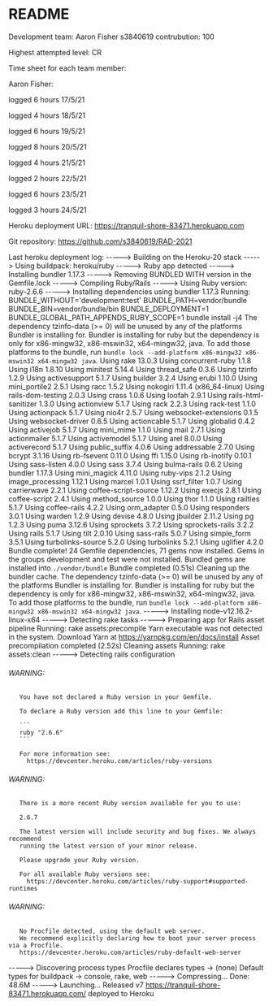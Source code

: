 # README

Development team:
Aaron Fisher s3840619 contrubution: 100

Highest attempted level: CR

Time sheet for each team member:

Aaron Fisher: 

logged 6 hours 17/5/21

logged 4 hours 18/5/21

logged 6 hours 19/5/21

logged 8 hours 20/5/21

logged 4 hours 21/5/21

logged 2 hours 22/5/21

logged 6 hours 23/5/21

logged 3 hours 24/5/21

Heroku deployment URL: https://tranquil-shore-83471.herokuapp.com

Git repository: https://github.com/s3840619/RAD-2021


Last heroku deployment log: 
-----> Building on the Heroku-20 stack
-----> Using buildpack: heroku/ruby
-----> Ruby app detected
-----> Installing bundler 1.17.3
-----> Removing BUNDLED WITH version in the Gemfile.lock
-----> Compiling Ruby/Rails
-----> Using Ruby version: ruby-2.6.6
-----> Installing dependencies using bundler 1.17.3
       Running: BUNDLE_WITHOUT='development:test' BUNDLE_PATH=vendor/bundle BUNDLE_BIN=vendor/bundle/bin BUNDLE_DEPLOYMENT=1 BUNDLE_GLOBAL_PATH_APPENDS_RUBY_SCOPE=1 bundle install -j4
       The dependency tzinfo-data (>= 0) will be unused by any of the platforms Bundler is installing for. Bundler is installing for ruby but the dependency is only for x86-mingw32, x86-mswin32, x64-mingw32, java. To add those platforms to the bundle, run `bundle lock --add-platform x86-mingw32 x86-mswin32 x64-mingw32 java`.
       Using rake 13.0.3
       Using concurrent-ruby 1.1.8
       Using i18n 1.8.10
       Using minitest 5.14.4
       Using thread_safe 0.3.6
       Using tzinfo 1.2.9
       Using activesupport 5.1.7
       Using builder 3.2.4
       Using erubi 1.10.0
       Using mini_portile2 2.5.1
       Using racc 1.5.2
       Using nokogiri 1.11.4 (x86_64-linux)
       Using rails-dom-testing 2.0.3
       Using crass 1.0.6
       Using loofah 2.9.1
       Using rails-html-sanitizer 1.3.0
       Using actionview 5.1.7
       Using rack 2.2.3
       Using rack-test 1.1.0
       Using actionpack 5.1.7
       Using nio4r 2.5.7
       Using websocket-extensions 0.1.5
       Using websocket-driver 0.6.5
       Using actioncable 5.1.7
       Using globalid 0.4.2
       Using activejob 5.1.7
       Using mini_mime 1.1.0
       Using mail 2.7.1
       Using actionmailer 5.1.7
       Using activemodel 5.1.7
       Using arel 8.0.0
       Using activerecord 5.1.7
       Using public_suffix 4.0.6
       Using addressable 2.7.0
       Using bcrypt 3.1.16
       Using rb-fsevent 0.11.0
       Using ffi 1.15.0
       Using rb-inotify 0.10.1
       Using sass-listen 4.0.0
       Using sass 3.7.4
       Using bulma-rails 0.6.2
       Using bundler 1.17.3
       Using mini_magick 4.11.0
       Using ruby-vips 2.1.2
       Using image_processing 1.12.1
       Using marcel 1.0.1
       Using ssrf_filter 1.0.7
       Using carrierwave 2.2.1
       Using coffee-script-source 1.12.2
       Using execjs 2.8.1
       Using coffee-script 2.4.1
       Using method_source 1.0.0
       Using thor 1.1.0
       Using railties 5.1.7
       Using coffee-rails 4.2.2
       Using orm_adapter 0.5.0
       Using responders 3.0.1
       Using warden 1.2.9
       Using devise 4.8.0
       Using jbuilder 2.11.2
       Using pg 1.2.3
       Using puma 3.12.6
       Using sprockets 3.7.2
       Using sprockets-rails 3.2.2
       Using rails 5.1.7
       Using tilt 2.0.10
       Using sass-rails 5.0.7
       Using simple_form 3.5.1
       Using turbolinks-source 5.2.0
       Using turbolinks 5.2.1
       Using uglifier 4.2.0
       Bundle complete! 24 Gemfile dependencies, 71 gems now installed.
       Gems in the groups development and test were not installed.
       Bundled gems are installed into `./vendor/bundle`
       Bundle completed (0.51s)
       Cleaning up the bundler cache.
       The dependency tzinfo-data (>= 0) will be unused by any of the platforms Bundler is installing for. Bundler is installing for ruby but the dependency is only for x86-mingw32, x86-mswin32, x64-mingw32, java. To add those platforms to the bundle, run `bundle lock --add-platform x86-mingw32 x86-mswin32 x64-mingw32 java`.
-----> Installing node-v12.16.2-linux-x64
-----> Detecting rake tasks
-----> Preparing app for Rails asset pipeline
       Running: rake assets:precompile
       Yarn executable was not detected in the system.
       Download Yarn at https://yarnpkg.com/en/docs/install
       Asset precompilation completed (2.52s)
       Cleaning assets
       Running: rake assets:clean
-----> Detecting rails configuration
###### WARNING:
       You have not declared a Ruby version in your Gemfile.
       
       To declare a Ruby version add this line to your Gemfile:
       
       ```
       ruby "2.6.6"
       ```
       
       For more information see:
         https://devcenter.heroku.com/articles/ruby-versions
###### WARNING:
       There is a more recent Ruby version available for you to use:
       
       2.6.7
       
       The latest version will include security and bug fixes. We always recommend
       running the latest version of your minor release.
       
       Please upgrade your Ruby version.
       
       For all available Ruby versions see:
         https://devcenter.heroku.com/articles/ruby-support#supported-runtimes
###### WARNING:
       No Procfile detected, using the default web server.
       We recommend explicitly declaring how to boot your server process via a Procfile.
       https://devcenter.heroku.com/articles/ruby-default-web-server
-----> Discovering process types
       Procfile declares types     -> (none)
       Default types for buildpack -> console, rake, web
-----> Compressing...
       Done: 48.6M
-----> Launching...
       Released v7
       https://tranquil-shore-83471.herokuapp.com/ deployed to Heroku
